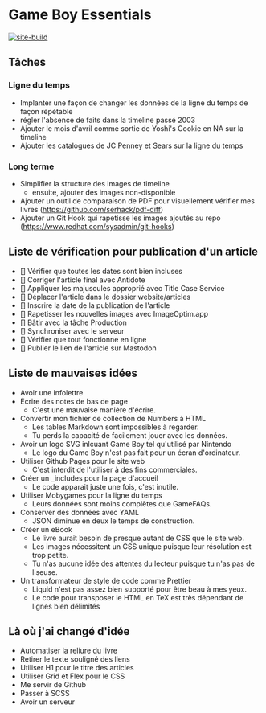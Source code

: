 # Game Boy Essentials
[![site-build](https://github.com/plgagne/Game-Boy-Essentials/actions/workflows/site-build.yml/badge.svg)](https://github.com/plgagne/Game-Boy-Essentials/actions/workflows/site-build.yml)

## Tâches

### Ligne du temps
- Implanter une façon de changer les données de la ligne du temps de façon répétable
- régler l'absence de faits dans la timeline passé 2003
- Ajouter le mois d'avril comme sortie de Yoshi's Cookie en NA sur la timeline
- Ajouter les catalogues de JC Penney et Sears sur la ligne du temps

### Long terme
- Simplifier la structure des images de timeline
  - ensuite, ajouter des images non-disponible
- Ajouter un outil de comparaison de PDF pour visuellement vérifier mes livres (https://github.com/serhack/pdf-diff)
- Ajouter un Git Hook qui rapetisse les images ajoutés au repo (https://www.redhat.com/sysadmin/git-hooks)

## Liste de vérification pour publication d'un article
- [] Vérifier que toutes les dates sont bien incluses
- [] Corriger l'article final avec Antidote
- [] Appliquer les majuscules approprié avec Title Case Service
- [] Déplacer l'article dans le dossier website/articles
- [] Inscrire la date de la publication de l'article
- [] Rapetisser les nouvelles images avec ImageOptim.app
- [] Bâtir avec la tâche Production
- [] Synchroniser avec le serveur
- [] Vérifier que tout fonctionne en ligne
- [] Publier le lien de l'article sur Mastodon

## Liste de mauvaises idées
- Avoir une infolettre
- Écrire des notes de bas de page
  - C'est une mauvaise manière d'écrire.
- Convertir mon fichier de collection de Numbers à HTML
  - Les tables Markdown sont impossibles à regarder.
  - Tu perds la capacité de facilement jouer avec les données.
- Avoir un logo SVG inlcuant Game Boy tel qu'utilisé par Nintendo
  - Le logo du Game Boy n'est pas fait pour un écran d'ordinateur.
- Utiliser Github Pages pour le site web
  - C'est interdit de l'utiliser à des fins commerciales.
- Créer un _includes pour la page d'accueil
  - Le code apparait juste une fois, c'est inutile.
- Utiliser Mobygames pour la ligne du temps
  - Leurs données sont moins complètes que GameFAQs.
- Conserver des données avec YAML
  - JSON diminue en deux le temps de construction.
- Créer un eBook
  - Le livre aurait besoin de presque autant de CSS que le site web.
  - Les images nécessitent un CSS unique puisque leur résolution est trop petite.
  - Tu n'as aucune idée des attentes du lecteur puisque tu n'as pas de liseuse.
- Un transformateur de style de code comme Prettier
  - Liquid n'est pas assez bien supporté pour être beau à mes yeux.
  - Le code pour transposer le HTML en TeX est très dépendant de lignes bien délimités

## Là où j'ai changé d'idée
- Automatiser la reliure du livre
- Retirer le texte souligné des liens
- Utiliser H1 pour le titre des articles
- Utiliser Grid et Flex pour le CSS
- Me servir de Github
- Passer à SCSS
- Avoir un serveur